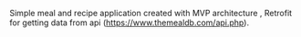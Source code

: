Simple meal and recipe application created with MVP architecture , Retrofit for getting data from api (https://www.themealdb.com/api.php).
